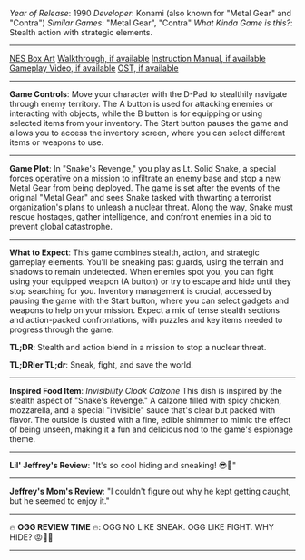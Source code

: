 *Year of Release*: 1990
*Developer*: Konami (also known for "Metal Gear" and "Contra")
*Similar Games*: "Metal Gear", "Contra"
*What Kinda Game is this?*: Stealth action with strategic elements.

---
[NES Box Art](https://www.google.com/search?tbm=isch&q=NES+Box+Art+Snake%27s+Revenge) 
[Walkthrough, if available](https://www.google.com/search?q=Walkthrough+Snake%27s+Revenge)
[Instruction Manual, if available](https://www.google.com/search?q=NES+Instruction+Manual+Snake%27s+Revenge)
[Gameplay Video, if available](https://www.youtube.com/results?search_query=gameplay+NES+Snake%27s+Revenge) 
[OST, if available](https://www.youtube.com/results?search_query=gameplay+NES+Snake%27s+Revenge+OST)

- - -
**Game Controls**:
Move your character with the D-Pad to stealthily navigate through enemy territory. The A button is used for attacking enemies or interacting with objects, while the B button is for equipping or using selected items from your inventory. The Start button pauses the game and allows you to access the inventory screen, where you can select different items or weapons to use.

- - -
**Game Plot**:
In "Snake's Revenge," you play as Lt. Solid Snake, a special forces operative on a mission to infiltrate an enemy base and stop a new Metal Gear from being deployed. The game is set after the events of the original "Metal Gear" and sees Snake tasked with thwarting a terrorist organization's plans to unleash a nuclear threat. Along the way, Snake must rescue hostages, gather intelligence, and confront enemies in a bid to prevent global catastrophe.

- - -
**What to Expect**: 
This game combines stealth, action, and strategic gameplay elements. You'll be sneaking past guards, using the terrain and shadows to remain undetected. When enemies spot you, you can fight using your equipped weapon (A button) or try to escape and hide until they stop searching for you. Inventory management is crucial, accessed by pausing the game with the Start button, where you can select gadgets and weapons to help on your mission. Expect a mix of tense stealth sections and action-packed confrontations, with puzzles and key items needed to progress through the game.

**TL;DR**: Stealth and action blend in a mission to stop a nuclear threat.

**TL;DRier TL;dr**: Sneak, fight, and save the world.

---
**Inspired Food Item**: *Invisibility Cloak Calzone*
This dish is inspired by the stealth aspect of "Snake's Revenge." A calzone filled with spicy chicken, mozzarella, and a special "invisible" sauce that's clear but packed with flavor. The outside is dusted with a fine, edible shimmer to mimic the effect of being unseen, making it a fun and delicious nod to the game's espionage theme.

---
**Lil' Jeffrey's Review**: "It's so cool hiding and sneaking! 😎👻"

---
**Jeffrey's Mom's Review**: "I couldn't figure out why he kept getting caught, but he seemed to enjoy it."

---
🔥 **OGG REVIEW TIME** 🔥: OGG NO LIKE SNEAK. OGG LIKE FIGHT. WHY HIDE? 😡🤷‍♂️

---